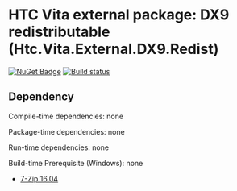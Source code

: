 # HTC Vita external package: DX9 redistributable (Htc.Vita.External.DX9.Redist)

[![NuGet Badge](https://buildstats.info/nuget/Htc.Vita.External.DX9.Redist)](https://www.nuget.org/packages/Htc.Vita.External.DX9.Redist/) [![Build status](https://ci.appveyor.com/api/projects/status/qj5n515sbew0v8c9/branch/master?svg=true)](https://ci.appveyor.com/project/kenelin/vita-external-dx9-redist/branch/master)

## Dependency

Compile-time dependencies: none

Package-time dependencies: none

Run-time dependencies: none

Build-time Prerequisite (Windows): none

* [7-Zip 16.04](http://www.7-zip.org/)
